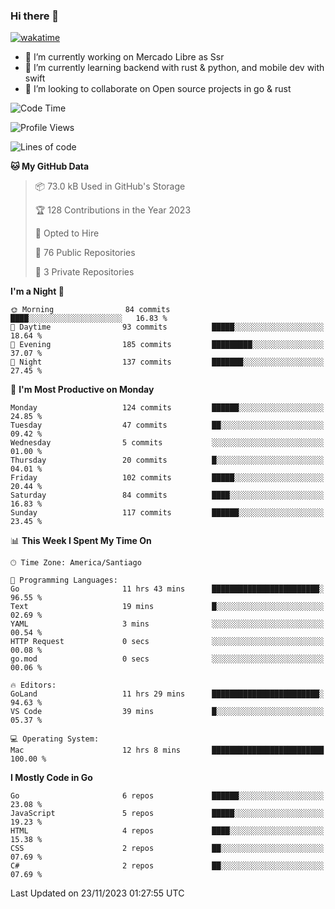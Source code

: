 ### Hi there 👋

[![wakatime](https://wakatime.com/badge/user/330beacb-fb27-4e32-bc38-f8f521bcf832.svg)](https://wakatime.com/@330beacb-fb27-4e32-bc38-f8f521bcf832)

- 🔭 I’m currently working on Mercado Libre as Ssr
- 🌱 I’m currently learning backend with rust & python, and mobile dev with swift
- 👯 I’m looking to collaborate on Open source projects in go & rust

<!--START_SECTION:waka-->
![Code Time](http://img.shields.io/badge/Code%20Time-424%20hrs%2043%20mins-blue)

![Profile Views](http://img.shields.io/badge/Profile%20Views-0-blue)

![Lines of code](https://img.shields.io/badge/From%20Hello%20World%20I%27ve%20Written-3.5%20million%20lines%20of%20code-blue)

**🐱 My GitHub Data** 

> 📦 73.0 kB Used in GitHub's Storage 
 > 
> 🏆 128 Contributions in the Year 2023
 > 
> 💼 Opted to Hire
 > 
> 📜 76 Public Repositories 
 > 
> 🔑 3 Private Repositories 
 > 
**I'm a Night 🦉** 

```text
🌞 Morning                84 commits          ████░░░░░░░░░░░░░░░░░░░░░   16.83 % 
🌆 Daytime                93 commits          █████░░░░░░░░░░░░░░░░░░░░   18.64 % 
🌃 Evening                185 commits         █████████░░░░░░░░░░░░░░░░   37.07 % 
🌙 Night                  137 commits         ███████░░░░░░░░░░░░░░░░░░   27.45 % 
```
📅 **I'm Most Productive on Monday** 

```text
Monday                   124 commits         ██████░░░░░░░░░░░░░░░░░░░   24.85 % 
Tuesday                  47 commits          ██░░░░░░░░░░░░░░░░░░░░░░░   09.42 % 
Wednesday                5 commits           ░░░░░░░░░░░░░░░░░░░░░░░░░   01.00 % 
Thursday                 20 commits          █░░░░░░░░░░░░░░░░░░░░░░░░   04.01 % 
Friday                   102 commits         █████░░░░░░░░░░░░░░░░░░░░   20.44 % 
Saturday                 84 commits          ████░░░░░░░░░░░░░░░░░░░░░   16.83 % 
Sunday                   117 commits         ██████░░░░░░░░░░░░░░░░░░░   23.45 % 
```


📊 **This Week I Spent My Time On** 

```text
🕑︎ Time Zone: America/Santiago

💬 Programming Languages: 
Go                       11 hrs 43 mins      ████████████████████████░   96.55 % 
Text                     19 mins             █░░░░░░░░░░░░░░░░░░░░░░░░   02.69 % 
YAML                     3 mins              ░░░░░░░░░░░░░░░░░░░░░░░░░   00.54 % 
HTTP Request             0 secs              ░░░░░░░░░░░░░░░░░░░░░░░░░   00.08 % 
go.mod                   0 secs              ░░░░░░░░░░░░░░░░░░░░░░░░░   00.06 % 

🔥 Editors: 
GoLand                   11 hrs 29 mins      ████████████████████████░   94.63 % 
VS Code                  39 mins             █░░░░░░░░░░░░░░░░░░░░░░░░   05.37 % 

💻 Operating System: 
Mac                      12 hrs 8 mins       █████████████████████████   100.00 % 
```

**I Mostly Code in Go** 

```text
Go                       6 repos             ██████░░░░░░░░░░░░░░░░░░░   23.08 % 
JavaScript               5 repos             █████░░░░░░░░░░░░░░░░░░░░   19.23 % 
HTML                     4 repos             ████░░░░░░░░░░░░░░░░░░░░░   15.38 % 
CSS                      2 repos             ██░░░░░░░░░░░░░░░░░░░░░░░   07.69 % 
C#                       2 repos             ██░░░░░░░░░░░░░░░░░░░░░░░   07.69 % 
```




 Last Updated on 23/11/2023 01:27:55 UTC
<!--END_SECTION:waka-->
